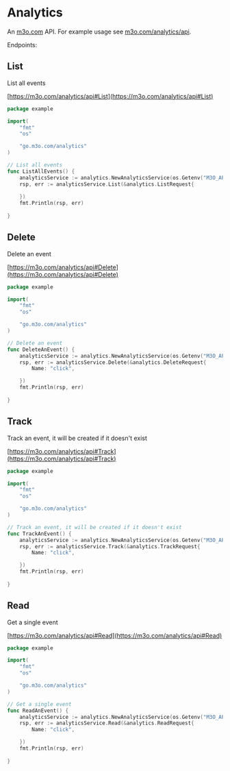 # Analytics

An [m3o.com](https://m3o.com) API. For example usage see [m3o.com/analytics/api](https://m3o.com/analytics/api).

Endpoints:

## List

List all events


[https://m3o.com/analytics/api#List](https://m3o.com/analytics/api#List)

```go
package example

import(
	"fmt"
	"os"

	"go.m3o.com/analytics"
)

// List all events
func ListAllEvents() {
	analyticsService := analytics.NewAnalyticsService(os.Getenv("M3O_API_TOKEN"))
	rsp, err := analyticsService.List(&analytics.ListRequest{
		
	})
	fmt.Println(rsp, err)
	
}
```
## Delete

Delete an event


[https://m3o.com/analytics/api#Delete](https://m3o.com/analytics/api#Delete)

```go
package example

import(
	"fmt"
	"os"

	"go.m3o.com/analytics"
)

// Delete an event
func DeleteAnEvent() {
	analyticsService := analytics.NewAnalyticsService(os.Getenv("M3O_API_TOKEN"))
	rsp, err := analyticsService.Delete(&analytics.DeleteRequest{
		Name: "click",

	})
	fmt.Println(rsp, err)
	
}
```
## Track

Track an event, it will be created if it doesn't exist


[https://m3o.com/analytics/api#Track](https://m3o.com/analytics/api#Track)

```go
package example

import(
	"fmt"
	"os"

	"go.m3o.com/analytics"
)

// Track an event, it will be created if it doesn't exist
func TrackAnEvent() {
	analyticsService := analytics.NewAnalyticsService(os.Getenv("M3O_API_TOKEN"))
	rsp, err := analyticsService.Track(&analytics.TrackRequest{
		Name: "click",

	})
	fmt.Println(rsp, err)
	
}
```
## Read

Get a single event


[https://m3o.com/analytics/api#Read](https://m3o.com/analytics/api#Read)

```go
package example

import(
	"fmt"
	"os"

	"go.m3o.com/analytics"
)

// Get a single event
func ReadAnEvent() {
	analyticsService := analytics.NewAnalyticsService(os.Getenv("M3O_API_TOKEN"))
	rsp, err := analyticsService.Read(&analytics.ReadRequest{
		Name: "click",

	})
	fmt.Println(rsp, err)
	
}
```
